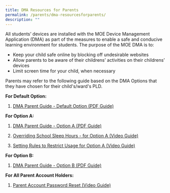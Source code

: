 ```yaml
---
title: DMA Resources for Parents
permalink: /parents/dma-resourcesforparents/
description: ""
---
```

All students’ devices are installed with the MOE Device Management Application (DMA) as part of the measures to enable a safe and conducive learning environment for students. The purpose of the MOE DMA is to:

*   Keep your child safe online by blocking off undesirable websites
*   Allow parents to be aware of their childrens’ activities on their childrens’ devices
*   Limit screen time for your child, when necessary

Parents may refer to the following guide based on the DMA Options that they have chosen for their child's/ward's PLD.

**For Default Option:**
1. [DMA Parent Guide - Default Option (PDF Guide)](https://drive.google.com/file/d/1yVtOrHYdGiJVtKg871-RiHAiG8mHCpul/view?usp=drive_link)

**For Option A:**
1. [DMA Parent Guide - Option A (PDF Guide)](https://drive.google.com/file/d/1ndlVvz9DY245bg9cb3PxAA6mdPLfUAEV/view?usp=drive_link)

2. [Overriding School Sleep Hours - for Option A (Video Guide)](https://drive.google.com/file/d/1kOqaTftEgQ_SW4KDIGxWIK1pDyhmQS1I/view?usp=drive_link)

3. [Setting Rules to Restrict Usage for Option A (Video Guide)](https://drive.google.com/file/d/1TOWBZshlsci8tW3fllP8DJXriP4jThmm/view?usp=drive_link)

**For Option B:**
1. [DMA Parent Guide - Option B (PDF Guide)](https://drive.google.com/file/d/1XYaezWURQej9iwafLj9Zvgy5W8OpFdrl/view?usp=drive_link)

**For All Parent Account Holders:**
1. [Parent Account Password Reset (Video Guide)](https://drive.google.com/file/d/187LudzSGrl4mynHBEt4THBvPgvtzMISr/view?usp=drive_link)